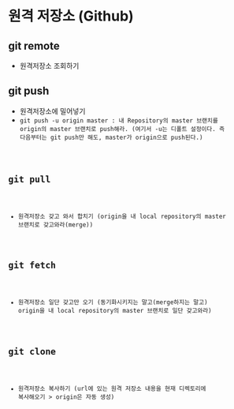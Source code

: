 # 원격 저장소 (Github)
## git remote
- 원격저장소 조회하기
## git push
- 원격저장소에 밀어넣기
- <code>git push -u origin master : 내 Repository의 master 브랜치를 origin의 master 브랜치로 push해라.
(여기서 -u는 디폴트 설정이다. 즉 다음부터는 git push만 해도, master가 origin으로 push된다.)
## git pull
- 원격저장소 갖고 와서 합치기
(origin을 내 local repository의 master 브랜치로 갖고와라(merge))
## git fetch
- 원격저장소 일단 갖고만 오기
(동기화시키지는 말고(merge하지는 말고) origin을 내 local repository의 master 브랜치로 일단 갖고와라)
## git clone
- 원격저장소 복사하기
(url에 있는 원격 저장소 내용을 현재 디렉토리에 복사해오기 > origin은 자동 생성)
